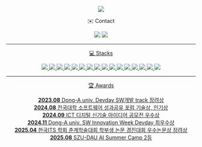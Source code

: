 <p align='center'>
<img src="https://capsule-render.vercel.app/api?type=waving&color=87CEFA&fontColor=0F1035&height=300&text=Gaeun's+Github%20&fontSize=60"/>
</p>

<p align='center'>
✉️ Contact
</p>
<p align='center'>
<img src="https://img.shields.io/badge/2243882@donga.ac.kr-EA4335?style=flat-square&logo=gmail&logoColor=white"/>
<a href="https://lvneux.tistory.com/"><img src="https://img.shields.io/badge/Tech Blog-000000?style=flat-square&logo=tistory&logoColor=white"/>
</p>

-------

<p align='center'>
💻 Stacks
</p>
<p align='center'>
<img src="https://img.shields.io/badge/Python-3776AB?style=for-the-badge&logo=python&logoColor=white"/>
<img src="https://img.shields.io/badge/C-00599C?style=for-the-badge&logo=c&logoColor=white"/>
<img src="https://img.shields.io/badge/C%2B%2B-00599C?style=for-the-badge&logo=c%2B%2B&logoColor=white"/>
<img src="https://img.shields.io/badge/Streamlit-FF4B4B?style=for-the-badge&logo=streamlit&logoColor=white"/>
<img src="https://img.shields.io/badge/HTML5-E34F26?style=for-the-badge&logo=html5&logoColor=white"/>
<img src="https://img.shields.io/badge/CSS3-1572B6?style=for-the-badge&logo=css3&logoColor=white"/>
<img src="https://img.shields.io/badge/JavaScript-F7DF1E?style=for-the-badge&logo=JavaScript&logoColor=white"/>
<img src="https://img.shields.io/badge/Node.js-43853D?style=for-the-badge&logo=node.js&logoColor=white"/>
<img src="https://img.shields.io/badge/MongoDB-4EA94B?style=for-the-badge&logo=mongodb&logoColor=white"/>
<img src="https://img.shields.io/badge/Firebase-DD2C00?style=for-the-badge&logo=firebase&logoColor=white"/>
<img src="https://img.shields.io/badge/Kotlin-0095D5?style=for-the-badge&logo=kotlin&logoColor=white"/>
<img src="https://img.shields.io/badge/Android-3DDC84?style=for-the-badge&logo=android&logoColor=white"/>
<img src="https://img.shields.io/badge/Tensorflow-FF6F00?style=for-the-badge&logo=tensorflow&logoColor=white"/>
<img src="https://img.shields.io/badge/PyTorch-EE4C2C?style=for-the-badge&logo=pytorch&logoColor=white"/>
<img src="https://img.shields.io/badge/FastAPI-009688?style=for-the-badge&logo=fastapi&logoColor=white"/>
<img src="https://img.shields.io/badge/OpenGL-5586A4?style=for-the-badge&logo=opengl&logoColor=white"/>
</p>

-------

<p align='center'>
🏆 Awards
</p>
<p align='center'>
<b>2023.08</b> Dong-A univ. Devday SW개발 track 장려상</br>
<b>2024.08</b> 전국대학 소프트웨어 성과공유 포럼 기술상, 인기상</br>
<b>2024.09</b> ICT 디지털 신기술 아이디어 공모전 우수상</br>
<b>2024.11</b> Dong-A univ. SW Innovation Week Devday 최우수상</br>
<b>2025.04</b> 한국ITS 학회 춘계학술대회 학부생 논문 경진대회 우수논문상 장려상</br>
<b>2025.08</b> SZU-DAU AI Summer Camp 2등</br>
</p>
